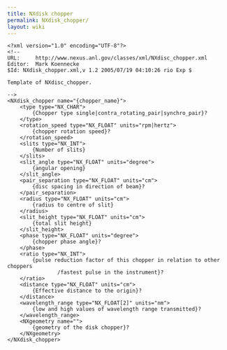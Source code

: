 ```yaml
---
title: NXdisk chopper
permalink: NXdisk_chopper/
layout: wiki
---
```


    <?xml version="1.0" encoding="UTF-8"?>
    <!--
    URL:     http://www.nexus.anl.gov/classes/xml/NXdisc_chopper.xml
    Editor:  Mark Koennecke
    $Id: NXdisk_chopper.xml,v 1.2 2005/07/19 04:10:26 rio Exp $

    Template of NXdisc_chopper.

    -->
    <NXdisk_chopper name="{chopper_name}">
        <type type="NX_CHAR">
            {Chopper type single|contra_rotating_pair|synchro_pair}?
        </type>
        <rotation_speed type="NX_FLOAT" units="rpm|hertz">
            {chopper rotation speed}? 
        </rotation_speed>
        <slits type="NX_INT">
            {Number of slits}
        </slits>
        <slit_angle type="NX_FLOAT" units="degree">
            {angular opening}
        </slit_angle>
        <pair_separation type="NX_FLOAT" units="cm">
            {disc spacing in direction of beam}?
        </pair_separation>
        <radius type="NX_FLOAT" units="cm">
            {radius to centre of slit}
        </radius>
        <slit_height type="NX_FLOAT" units="cm">
            {total slit height} 
        </slit_height>
        <phase type="NX_FLOAT" units="degree">
            {chopper phase angle}? 
        </phase>
        <ratio type="NX_INT">
            {pulse reduction factor of this chopper in relation to other choppers
                    /fastest pulse in the instrument}? 
        </ratio>
        <distance type="NX_FLOAT" units="cm">
            {Effective distance to the origin}? 
        </distance>
        <wavelength_range type="NX_FLOAT[2]" units="nm">
            {low and high values of wavelength range transmitted}?
        </wavelength_range>
        <NXgeometry name="">
            {geometry of the disk chopper}?
        </NXgeometry>
    </NXdisk_chopper>
